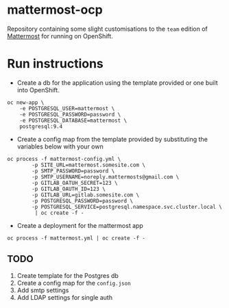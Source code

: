 # mattermost-ocp
Repository containing some slight customisations to the `team` edition of [Mattermost](https://docs.mattermost.com/) for running on OpenShift.

# Run instructions
+ Create a db for the application using the template provided or one built into OpenShift.
```
oc new-app \
    -e POSTGRESQL_USER=mattermost \
    -e POSTGRESQL_PASSWORD=password \
    -e POSTGRESQL_DATABASE=mattermost \
    postgresql:9.4
```

+ Create a config map from the template provided by substituting the variables below with your own
```
oc process -f mattermost-config.yml \
        -p SITE_URL=mattermost.somesite.com \
        -p SMTP_PASSWORD=password \
        -p SMTP_USERNAME=noreply.mattermosts@gmail.com \
        -p GITLAB_OATUH_SECRET=123 \
        -p GITLAB_OAUTH_ID=123 \
        -p GITLAB_URL=gitlab.somesite.com \
        -p POSTGRESQL_PASSWORD=password \
        -p POSTGRESQL_SERVICE=postgresql.namespace.svc.cluster.local \
         | oc create -f -
```

+ Create a deployment for the mattermost app
```
oc process -f mattermost.yml | oc create -f -
```

## TODO
1. Create template for the Postgres db
1. Create a config map for the `config.json`
1. Add smtp settings
1. Add LDAP settings for single auth
